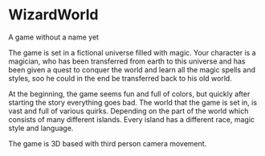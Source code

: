 # WizardWorld
A game without a name yet

The game is set in a fictional universe filled with magic.
Your character is a magician, 
who has been transferred from earth to this universe and has been given a quest to conquer the world and learn all the magic spells and styles,
soo he could in the end be transferred back to his old world.

At the beginning, the game seems fun and full of colors, but quickly after starting the story everything goes bad.
The world that the game is set in, is vast and full of various quirks. 
Depending on the part of the world which consists of many different islands. 
Every island has a different race, magic style and language.

The game is 3D based with third person camera movement.
 